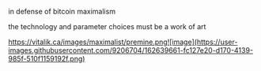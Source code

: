 in defense of bitcoin maximalism

the technology and parameter choices must be a work of art

https://vitalik.ca/images/maximalist/premine.png![image](https://user-images.githubusercontent.com/9206704/162639661-fc127e20-d170-4139-985f-510f1159192f.png)

